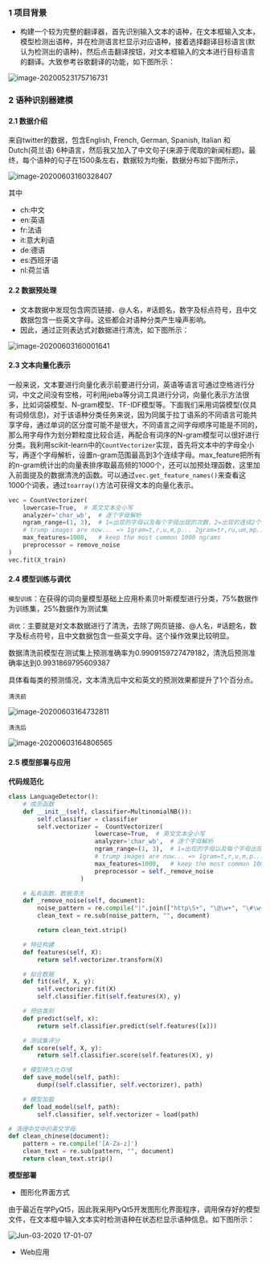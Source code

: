 ### 1 项目背景

- 构建一个较为完整的翻译器，首先识别输入文本的语种，在文本框输入文本，模型检测出语种，并在检测语言栏显示对应语种，接着选择翻译目标语言(默认为检测出的语种)，然后点击翻译按钮，对文本框输入的文本进行目标语言的翻译。大致参考谷歌翻译的功能，如下图所示：

![image-20200523175716731](https://tva1.sinaimg.cn/large/007S8ZIlgy1gf2jbljo7lj320k0d0wfl.jpg)



### 2 语种识别器建模

#### 2.1 数据介绍

来自twitter的数据，包含English, French, German, Spanish, Italian 和 Dutch(荷兰语) 6种语言，然后我又加入了中文句子(来源于爬取的新闻标题)。最终，每个语种的句子在1500条左右，数据较为均衡，数据分布如下图所示，

![image-20200603160328407](https://tva1.sinaimg.cn/large/007S8ZIlgy1gff5u0paz8j30dg0cw3z8.jpg)

其中

- ch:中文 
- en:英语 
- fr:法语
- it:意大利语
- de:德语
- es:西班牙语
- nl:荷兰语

#### 2.2 数据预处理

- 文本数据中发现包含网页链接、@人名，#话题名，数字及标点符号，且中文数据包含一些英文字母。这些都会对语种分类产生噪声影响。
- 因此，通过正则表达式对数据进行清洗，如下图所示：

![image-20200603160001641](https://tva1.sinaimg.cn/large/007S8ZIlgy1gff5qh8nvej31ig0mwgr0.jpg)

#### 2.3 文本向量化表示

一般来说，文本要进行向量化表示前要进行分词，英语等语言可通过空格进行分词，中文之间没有空格，可利用jieba等分词工具进行分词，向量化表示方法很多，比如词袋模型、N-gram模型、TF-IDF模型等。下面我们采用词袋模型(仅具有词频信息)，对于该语种分类任务来说，因为同属于拉丁语系的不同语言可能共享字母，通过单词的区分度可能不是很大，不同语言之间字母顺序可能是不同的，那么用字母作为划分颗粒度比较合适，再配合有词序的N-gram模型可以很好进行分类。我利用scikit-learn中的`CountVectorizer`实现，首先将文本中的字母全小写，再逐个字母解析，设置n-gram范围最高到3个连续字母。max_feature把所有的n-gram统计出的向量表排序取最高频的1000个，还可以加预处理函数，这里加入前面提及的数据清洗的函数。可以通过`vec.get_feature_names()`来查看这1000个词表，通过`toarray()`方法可获得文本的向量化表示。

```python
vec = CountVectorizer(
    lowercase=True,  # 英文文本全小写
    analyzer='char_wb',  # 逐个字母解析
    ngram_range=(1, 3),  # 1=出现的字母以及每个字母出现的次数，2=出现的连续2个字母，和连续2个字母出现的次数
    # trump images are now... => 1gram=t,r,u,m,p... 2gram=tr,ru,um,mp...
    max_features=1000,   # keep the most common 1000 ngrams
    preprocessor = remove_noise
)
vec.fit(X_train)
```

#### 2.4 模型训练与调优

`模型训练`：在获得的词向量模型基础上应用朴素贝叶斯模型进行分类，75%数据作为训练集，25%数据作为测试集

`调优`：主要就是对文本数据进行了清洗，去除了网页链接、@人名，#话题名，数字及标点符号，且中文数据包含一些英文字母。这个操作效果比较明显。

数据清洗前模型在测试集上预测准确率为0.9909159727479182，清洗后预测准确率达到0.9931869795609387

具体看每类的预测情况，文本清洗后中文和英文的预测效果都提升了1个百分点。

`清洗前`

![image-20200603164732811](https://tva1.sinaimg.cn/large/007S8ZIlgy1gff73vi3cwj30o40cit9y.jpg)

`清洗后`

![image-20200603164806565](https://tva1.sinaimg.cn/large/007S8ZIlgy1gff74gkrssj30oq0cgt9x.jpg)



#### 2.5 模型部署与应用

**代码规范化**

```python
class LanguageDetector():
    # 成员函数
    def __init__(self, classifier=MultinomialNB()):
        self.classifier = classifier
        self.vectorizer =  CountVectorizer(
                        lowercase=True,  # 英文文本全小写
                        analyzer='char_wb',  # 逐个字母解析
                        ngram_range=(1, 3),  # 1=出现的字母以及每个字母出现的次数，2=出现的连续2个字母，和连续2个字母出现的次数
                        # trump images are now... => 1gram=t,r,u,m,p... 2gram=tr,ru,um,mp...
                        max_features=1000,   # keep the most common 1000 ngrams
                        preprocessor = self._remove_noise
                    )

    # 私有函数，数据清洗
    def _remove_noise(self, document):
        noise_pattern = re.compile("|".join(["http\S+", "\@\w+", "\#\w+", "\d+", "，", "！", "。", '“', '”', "？", "\.+"]))
        clean_text = re.sub(noise_pattern, "", document)

        return clean_text.strip()

    # 特征构建
    def features(self, X):
        return self.vectorizer.transform(X)

    # 拟合数据
    def fit(self, X, y):
        self.vectorizer.fit(X)
        self.classifier.fit(self.features(X), y)

    # 预估类别
    def predict(self, x):
        return self.classifier.predict(self.features([x]))

    # 测试集评分
    def score(self, X, y):
        return self.classifier.score(self.features(X), y)

    # 模型持久化存储
    def save_model(self, path):
        dump((self.classifier, self.vectorizer), path)

    # 模型加载
    def load_model(self, path):
        self.classifier, self.vectorizer = load(path)

# 清理中文中的英文字母
def clean_chinese(document):
    pattern = re.compile('[A-Za-z]')
    clean_text = re.sub(pattern, "", document)
    return clean_text.strip()
```

**模型部署**

- 图形化界面方式

由于最近在学PyQt5，因此我采用PyQt5开发图形化界面程序，调用保存好的模型文件，在文本框中输入文本实时检测语种在状态栏显示语种信息。如下图所示：

![Jun-03-2020 17-01-07](https://tva1.sinaimg.cn/large/007S8ZIlgy1gff7jo4x43g30mc0co7wi.gif)

- Web应用





